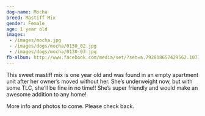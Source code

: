 ```yaml
---
dog-name: Mocha
breed: Mastiff Mix
gender: Female
age: 1 year old
images:
 - /images/mocha.jpg
 - /images/dogs/mocha/0130_02.jpg
 - /images/dogs/mocha/0130_03.jpg
fb-album: http://www.facebook.com/media/set/?set=a.792818657429562.1073741861.263518410359592&type=3 
---
```

This sweet mastiff mix is one year old and was found in an empty apartment unit after her owner’s moved without her. She’s underweight now, but with some TLC, she’ll be fine in no time!! She’s super friendly and would make an awesome addition to any home! 

More info and photos to come. Please check back.
